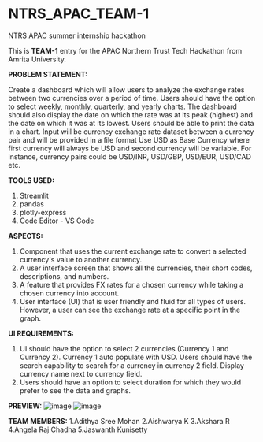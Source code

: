 # NTRS_APAC_TEAM-1
NTRS APAC summer internship hackathon

This is **TEAM-1** entry for the APAC Northern Trust Tech Hackathon from Amrita University.

**PROBLEM STATEMENT:**

Create a dashboard which will allow users to analyze the exchange rates between two currencies
over a period of time. Users should have the option to select weekly, monthly, quarterly, and yearly
charts. The dashboard should also display the date on which the rate was at its peak (highest) and
the date on which it was at its lowest. Users should be able to print the data in a chart. Input will be
currency exchange rate dataset between a currency pair and will be provided in a file format
Use USD as Base Currency where first currency will always be USD and second currency will be
variable. For instance, currency pairs could be USD/INR, USD/GBP, USD/EUR, USD/CAD etc.

**TOOLS USED:**
1. Streamlit
2. pandas
3. plotly-express
4. Code Editor - VS Code

**ASPECTS:**

1. Component that uses the current exchange rate to convert a selected currency's value to another currency.
2. A user interface screen that shows all the currencies, their short codes, descriptions, and numbers.
3. A feature that provides FX rates for a chosen currency while taking a chosen currency into account.
4. User interface (UI) that is user friendly and fluid for all types of users.
   However, a user can see the exchange rate at a specific point in the graph.

**UI REQUIREMENTS:**

1. UI should have the option to select 2 currencies (Currency 1 and Currency 2). Currency 1
auto populate with USD. Users should have the search capability to search for a currency in
currency 2 field. Display currency name next to currency field.
2. Users should have an option to select duration for which they would prefer to see the data
and graphs.

**PREVIEW:**
![image](https://user-images.githubusercontent.com/84133880/200824733-9cb5822d-a6ff-4072-94bd-4c9ed84e0715.png)
![image](https://user-images.githubusercontent.com/84133880/200824860-235e025d-102b-49ce-8381-bd8f5219f675.png)

**TEAM MEMBERS:**
1.Adithya Sree Mohan
2.Aishwarya K
3.Akshara R
4.Angela Raj Chadha
5.Jaswanth Kunisetty
